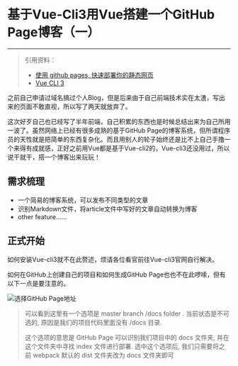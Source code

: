 # 基于Vue-Cli3用Vue搭建一个GitHub Page博客（一）

---

> 引用资料：
>
> - [使用 github pages, 快速部署你的静态网页](https://blog.csdn.net/baidu_25464429/article/details/80805237)
> - [ Vue CLI 3](https://cli.vuejs.org/zh/)

之前自己申请过域名搞过个人Blog，但是后来由于自己前端技术实在太渣，写出来的页面不敢直视，所以写了两天就放弃了。

这次好歹自己也已经写了半年前端，自己积累的东西也是时候总结出来为自己所用一波了。虽然网络上已经有很多成熟的基于GitHub Page的博客系统，但所谓程序员的天性就是把简单的东西复杂化。而且用别人的轮子始终还是比不上自己手撸一个来得有成就感，正好之前用Vue都是基于Vue-cli2的，Vue-cli3还没用过，所以说干就干，搭一个博客出来玩玩！

## 需求梳理

- 一个简易的博客系统，可以发布不同类型的文章
- 识别Markdown文件，将article文件中写好的文章自动转换为博客
- other feature……

## 正式开始

如何安装Vue-cli3就不在此赘述，烦请各位看官前往Vue-cli3官网自行解决。

如何在GitHub上创建自己的项目和如何生成GitHub Page也也不在此啰嗦，但有以下一点是要注意的。

![选择GitHub Page地址](https://raw.githubusercontent.com/ssthouse/d3-blog/master/use-github-page-efficiently/github_page_setting_use_docs.png)



> 可以看到这里有一个选项是 master branch /docs folder . 当前状态是不可选的, 原因是我们的项目代码里面没有 /docs 目录.
>
> 这个选项的意思是 GitHub Page 可以识别我们项目中的 docs 文件夹, 并在这个文件夹中寻找 index 文件进行部署. 选中这个选项后, 我们只需要将之前 webpack 默认的 dist 文件夹改为 docs 文件夹即可

